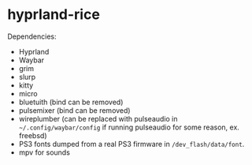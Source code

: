 # hyprland-rice
Dependencies:
- Hyprland
- Waybar
- grim
- slurp
- kitty
- micro
- bluetuith (bind can be removed)
- pulsemixer (bind can be removed)
- wireplumber (can be replaced with pulseaudio in `~/.config/waybar/config` if running pulseaudio for some reason, ex. freebsd)
- PS3 fonts dumped from a real PS3 firmware in `/dev_flash/data/font`.
- mpv for sounds
